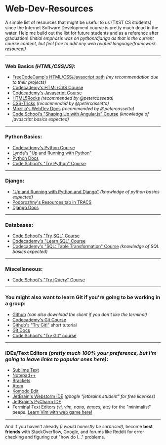 # Web-Dev-Resources
A simple list of resources that might be useful to us (TXST CS students) since the Internet Software Development course is pretty much dead in the water. Help me build out the list for future students and as a reference after graduation! *(Initial emphasis was on python/django as that is the current course content, but feel free to add any web related language/framework resource!)*

---

### Web Basics *(HTML/CSS/JS)*:
- [FreeCodeCamp's HTML/CSS/Javascript path][1] *(my recommendation due to their projects)*
- [Codecademy's HTML/CSS Course][2]
- [Codecademy's Javascript Course][3]
- [HTML5Rocks][4] *(recommended by @petercassetta)*
- [CSS-Tricks][5] *(recommended by @petercassetta)*
- [Mozilla's WebDev Docs][6] *(recommended by @petercassetta)*
- [Code School's "Shaping Up with Angular.js" Course][27] *(knowledge of javascript basics expected)*

---

### Python Basics:
- [Codecademy's Python Course][7]
- [Lynda's "Up and Running with Python"][8]
- [Python Docs][9]
- [Code School's "Try Python" Course][25]

---

### Django:
- ["Up and Running with Python and Django"][10] *(knowledge of python basics expected)*
- [Podorozhny's Resources tab in TRACS][11]
- [Django Docs][12]

---

### Databases:
- [Code School's "Try SQL" Course][26]
- [Codecademy's "Learn SQL" Course][30]
- [Codecademy's "SQL: Table Transformation" Course][31] *(knowledge of SQL basics expected)*

---

### Miscellaneous:
- [Code School's "Try jQuery" Course][28]

---

### You might also want to learn Git if you're going to be working in a group:
- [Github][13] *(can also download the client if you don't like the terminal)*
- [Codecademy's Git Course][14]
- [Github's "Try Git!"][15] short tutorial 
- [Git Docs][16]
- [Code School's "Try Git" course][29]

---

### IDEs/Text Editors *(pretty much 100% your preference, but I'm going to leave links to popular ones here)*:
- [Sublime Text][17]
- [Notepad++][18]
- [Brackets][19]
- [Atom][20]
- [Komodo Edit][21]
- [JetBrain's Webstorm IDE][22] *(google "jetbrains student" for free licenses)*
- [JetBrain's PyCharm IDE][23]
- Terminal Text Editors *(vi, vim, nano, emacs, etc)* for the "minimalist" peeps. [Learn Vim with web game here!][24]

---

And if you haven't already *(I would honestly be surprised)*, become **best friends** with StackOverflow, Google, and forums like Reddit for error checking and figuring out "how do I..." problems.

[1]: https://www.freecodecamp.com "FreeCodeCamp"
[2]: https://www.codecademy.com/learn/web "Codecademy - HMTL/CSS"
[3]: https://www.codecademy.com/learn/javascript "Codecademy - Javascript"
[4]: http://www.html5rocks.com/en/ "HTML5Rocks"
[5]: https://css-tricks.com/ "CSS-Tricks"
[6]: https://developer.mozilla.org/en-US/docs/Web "Mozilla Docs"
[7]: https://www.codecademy.com/learn/python "Codecademy - Python"
[8]: https://www.lynda.com/Python-tutorials/Up-Running-Python/122467-2.html "Lynda - Python"
[9]: https://docs.python.org/3/ "Python Docs"
[10]: https://www.lynda.com/Web-Development-tutorials/Up-Running-Python-Django/386287-2.html?srchtrk=index%3a1%0alinktypeid%3a2%0aq%3adjango%0apage%3a1%0as%3arelevance%0asa%3atrue%0aproducttypeid%3a2 "Lynda - Django"
[11]: https://tracs.txstate.edu "TRACS"
[12]: https://docs.djangoproject.com/en/1.10/ "Django Docs"
[13]: https://github.com/ "GitHub"
[14]: https://www.codecademy.com/learn/learn-git "Codecademy - Git"
[15]: https://try.github.io/levels/1/challenges/1 "Github - Try Git!"
[16]: https://git-scm.com/documentation "Git Docs"
[17]: https://www.sublimetext.com/ "Sublime Text"
[18]: https://notepad-plus-plus.org/download/v6.9.2.html "Notepad++"
[19]: http://brackets.io/ "Brackets"
[20]: https://atom.io/ "Atom"
[21]: http://komodoide.com/komodo-edit/ "Komodo Edit"
[22]: https://www.jetbrains.com/webstorm/ "JetBrains - Webstorm"
[23]: https://www.jetbrains.com/pycharm/ "JetBrains - Pycharm"
[24]: http://vim-adventures.com/ "Vim Adventures"
[25]: https://www.codeschool.com/courses/try-python "Code School - Try Python"
[26]: https://www.codeschool.com/courses/try-sql "Code School - Try SQL"
[27]: https://www.codeschool.com/courses/shaping-up-with-angular-js "Code School - Angular.js Intro"
[28]: https://www.codeschool.com/courses/try-jquery "Code School - Try jQuery"
[29]: https://www.codeschool.com/courses/try-git "Code School - Try Git"
[30]: https://www.codecademy.com/learn/learn-sql "Codecadmey - Learn SQL"
[31]: https://www.codecademy.com/learn/sql-table-transformation "Codecademy - Intermediate SQL"